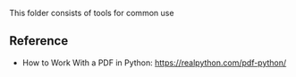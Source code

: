 
This folder consists of tools for common use


## Reference
- How to Work With a PDF in Python: https://realpython.com/pdf-python/
